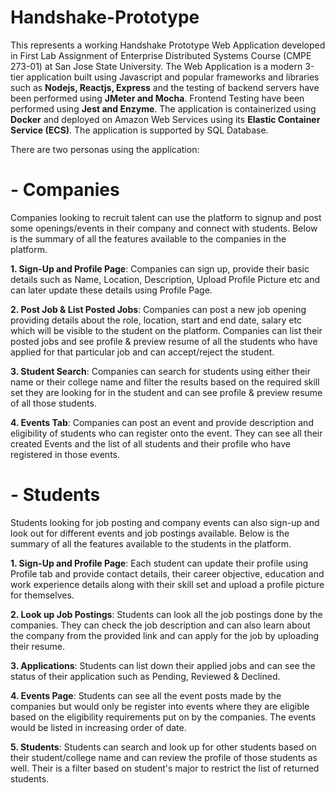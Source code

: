 # Handshake-Prototype
This represents a working Handshake Prototype Web Application developed in First Lab Assignment of Enterprise Distributed Systems Course (CMPE 273-01) at San Jose State University. The Web Application is a modern 3-tier application built using Javascript and popular frameworks and libraries such as **Nodejs, Reactjs, Express** and the testing of backend servers have been performed using **JMeter and Mocha**. Frontend Testing have been performed using **Jest and Enzyme**. The application is containerized using **Docker** and deployed on Amazon Web Services using its **Elastic Container Service (ECS)**. The application is supported by SQL Database.

There are two personas using the application:

# - Companies

Companies looking to recruit talent can use the platform to signup and post some openings/events in their company and connect with students. Below is the summary of all the features available to the companies in the platform.

  **1. Sign-Up and Profile Page**: Companies can sign up, provide their basic details such as Name, Location, Description, Upload Profile Picture etc and can later update these details using Profile Page. 
  
  **2. Post Job & List Posted Jobs**: Companies can post a new job opening providing details about the role, location, start and end date, salary etc which will be visible to the student on the platform. Companies can list their posted jobs and see profile & preview resume of all the students who have applied for that particular job and can accept/reject the student.
  
  **3. Student Search**: Companies can search for students using either their name or their college name and filter the results based on the required skill set they are looking for in the student and can see profile & preview resume of all those students.
  
  **4. Events Tab**: Companies can post an event and provide description and eligibility of students who can register onto the event. They can see all their created Events and the list of all students and their profile who have registered in those events. 


# - Students

Students looking for job posting and company events can also sign-up and look out for different events and job postings available. Below is the summary of all the features available to the students in the platform.

  **1. Sign-Up and Profile Page**: Each student can update their profile using Profile tab and provide contact details, their career objective, education and work experience details along with their skill set and upload a profile picture for themselves.
  
  **2. Look up Job Postings**: Students can look all the job postings done by the companies. They can check the job description and can also learn about the company from the provided link and can apply for the job by uploading their resume.
  
  **3. Applications**: Students can list down their applied jobs and can see the status of their application such as Pending, Reviewed & Declined.
  
  **4. Events Page**: Students can see all the event posts made by the companies but would only be register into events where they are eligible based on the eligibility requirements put on by the companies. The events would be listed in increasing order of date.
  
  **5. Students**: Students can search and look up for other students based on their student/college name and can review the profile of those students as well. Their is a filter based on student's major to restrict the list of returned students.
